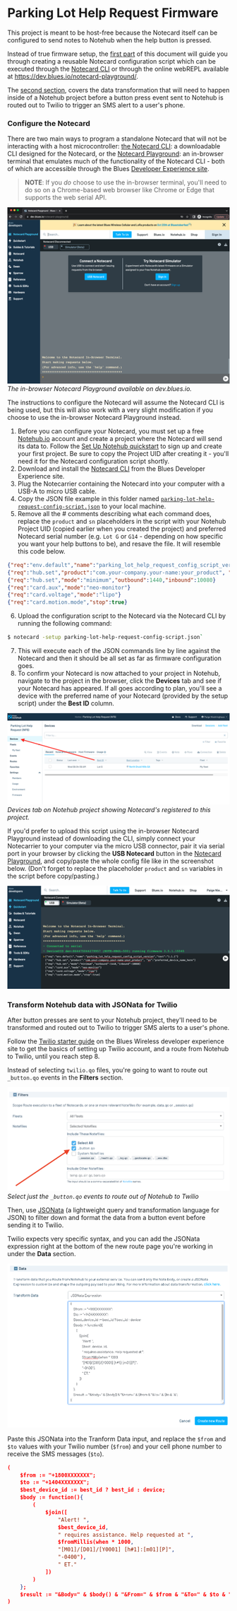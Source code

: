# Parking Lot Help Request Firmware

This project is meant to be host-free because the Notecard itself can be configured to send notes to Notehub when the help button is pressed.

Instead of true firmware setup, the [first part](#configure-the-notecard) of this document will guide you through creating a reusable Notecard configuration script which can be executed through the [Notecard CLI](https://dev.blues.io/tools-and-sdks/notecard-cli/) or through the online webREPL available at https://dev.blues.io/notecard-playground/.

The [second section](#transform-notehub-data-with-jsonata-for-twilio), covers the data transformation that will need to happen inside of a Notehub project before a button press event sent to Notehub is routed out to Twilio to trigger an SMS alert to a user's phone.

### Configure the Notecard

There are two main ways to program a standalone Notecard that will not be interacting with a host microcontroller: [the Notecard CLI](https://dev.blues.io/tools-and-sdks/notecard-cli/): a downloadable CLI designed for the Notecard, or the [Notecard Playground](https://dev.blues.io/notecard-playground/): an in-browser terminal that emulates much of the functionality of the Notecard CLI - both of which are accessible through the Blues [Developer Experience site](https://www.dev.blues.io).

> **NOTE**: If you _do_ choose to use the in-browser terminal, you'll need to do so on a Chrome-based web browser like Chrome or Edge that supports the web serial API. 

![Screenshot of the in-browser Notecard Playground on dev.blues.io](./readme-notecard-playground.png)
_The in-browser Notecard Playground available on dev.blues.io._

The instructions to configure the Notecard will assume the Notecard CLI is being used, but this will also work with a very slight modification if you choose to use the in-browser Notecard Playground instead.

1. Before you can configure your Notecard, you must set up a free [Notehub.io](https://notehub.io) account and create a project where the Notecard will send its data to. Follow the [Set Up Notehub quickstart](https://dev.blues.io/quickstart/notecard-quickstart/notecard-and-notecarrier-f/#set-up-notehub) to sign up and create your first project. Be sure to copy the Project UID after creating it - you'll need it for the Notecard configuration script shortly.
2. Download and install the [Notecard CLI](https://dev.blues.io/tools-and-sdks/notecard-cli/#installation) from the Blues Developer Experience site.
3. Plug the Notecarrier containing the Notecard into your computer with a USB-A to micro USB cable.
4. Copy the JSON file example in this folder named [`parking-lot-help-request-config-script.json`](./parking-lot-help-request-config-script.json) to your local machine.
5. Remove all the # comments describing what each command does, replace the `product` and `sn` placeholders in the script with your Notehub Project UID (copied earlier when you created the project) and preferred Notecard serial number (e.g. `Lot G` or `G14` - depending on how specific you want your help buttons to be), and resave the file. It will resemble this code below.
```json
{"req":"env.default","name":"parking_lot_help_request_config_script_version","text":"1.1.1"}
{"req":"hub.set","product":"com.your-company.your-name:your_product", "sn":"preferred_device_name_here"}
{"req":"hub.set","mode":"minimum","outbound":1440,"inbound":10080}
{"req":"card.aux","mode":"neo-monitor"}
{"req":"card.voltage","mode":"lipo"}
{"req":"card.motion.mode","stop":true}
```
6. Upload the configuration script to the Notecard via the Notecard CLI by running the following command:
```bash 
$ notecard -setup parking-lot-help-request-config-script.json`
```
7. This will execute each of the JSON commands line by line against the Notecard and then it should be all set as far as firmware configuration goes.
8. To confirm your Notecard is now attached to your project in Notehub, navigate to the project in the browser, click the **Devices** tab and see if your Notecard has appeared. If all goes according to plan, you'll see a device with the preferred name of your Notecard (provided by the setup script) under the **Best ID** column.
  
![Notecard registered to Notehub project with custom ID displayed as best ID instead of device's serial number](readme-notehub-device.png)
_Devices tab on Notehub project showing Notecard's registered to this project._

If you'd prefer to upload this script using the in-browser Notecard Playground instead of downloading the CLI, simply connect your Notecarrier to your computer via the micro USB connector, pair it via serial port in your browser by clicking the **USB Notecard** button in the [Notecard Playground](https://dev.blues.io/notecard-playground/), and copy/paste the whole config file like in the screenshot below. (Don't forget to replace the placeholder `product` and `sn` variables in the script before copy/pasting.)

![Pasting in the Notecard config script in the in-browser Notecard playground](./readme-notecard-playground-script.png)

### Transform Notehub data with JSONata for Twilio

After button presses are sent to your Notehub project, they'll need to be transformed and routed out to Twilio to trigger SMS alerts to a user's phone.

Follow the [Twilio starter guide](https://dev.blues.io/guides-and-tutorials/twilio-sms-guide/#configuring-the-route) on the Blues Wireless developer experience site to get the basics of setting up Twilio account, and a route from Notehub to Twilio, until you reach step 8.

Instead of selecting `twilio.qo` files, you're going to want to route out `_button.qo` events in the **Filters** section.

![Selecting just _button.qo events to route to Twilio from Notehub](readme-button-events.png)
_Select just the `_button.qo` events to route out of Notehub to Twilio_

Then, use [JSONata](https://dev.blues.io/guides-and-tutorials/notecard-guides/using-jsonata-to-transform-json/) (a lightweight query and transformation language for JSON) to filter down and format the data from a button event before sending it to Twilio.

Twilio expects very specific syntax, and you can add the JSONata expression right at the bottom of the new route page you're working in under the **Data** section.

![JSONata expression to ](readme-notehub-jsonata.png)

Paste this JSONata into the Tranform Data input, and replace the `$from` and `$to` values with your Twilio number (`$from`) and your cell phone number to receive the SMS messages (`$to`).

```json
(
    $from := "+1800XXXXXXX";
    $to := "+1404XXXXXXX";
    $best_device_id := best_id ? best_id : device;
    $body := function(){
        (
            $join([
                "Alert! ",
                $best_device_id,
                " requires assistance. Help requested at ",
                $fromMillis(when * 1000,
                "[M01]/[D01]/[Y0001] [h#1]:[m01][P]",
                "-0400"),
                " ET."
            ])
        )
    };
    $result := "&Body=" & $body() & "&From=" & $from & "&To=" & $to & "&";
)
```
